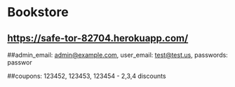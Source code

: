 # Bookstore

## https://safe-tor-82704.herokuapp.com/

##admin_email: admin@example.com, user_email: test@test.us,  passwords: passwor

##coupons: 123452, 123453, 123454 - 2,3,4 discounts
